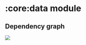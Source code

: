 # :core:data module
## Dependency graph
<img src="https://github.com/iamoscarliang/spotify-clone/blob/master/images/dep-graphs/dep_graph_core_data.png">
